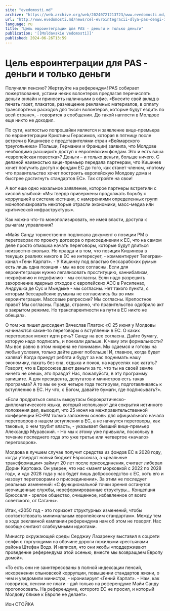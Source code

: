 ```yaml
---
site: "evedomosti.md"
archive: "https://web.archive.org/web/20240721213723/www.evedomosti.md/news/cel-evrointegracii-dlya-pas-dengi-i-tolko-dengi"
url: "http://www.evedomosti.md/news/cel-evrointegracii-dlya-pas-dengi-i-tolko-dengi"
language: ru
title: "Цель евроинтеграции для PAS - деньги и только деньги"
publication: '[[Moldavskie Vedomosti]]'
published: 2024-06-26T13:59
---
```


# Цель евроинтеграции для PAS - деньги и только деньги

Получили пенсию? Жертвуйте на референдум! PAS собирает пожертвования, устами неких волонтеров предлагая перечислять деньги онлайн и приносить наличными в офис. «Внесите свой вклад в печать газет, плакатов, размещение рекламных материалов, в оплату транспортных расходов для тысяч волонтеров, которые будут ездить по всей стране», - говорится в сообщении. До такой наглости в Молдове еще никто не доходил.

По сути, наглостью попрошайки является и заявление вице-премьера по евроинтеграции Кристины Герасимов, которая в пятницу после встречи в Кишиневе с представителями стран «Веймарского треугольника» (Польши, Германии и Франции) заявила, что Молдове необходимо расширить доступ к европейским фондам. Это и есть ваша «европейская повестка»? Деньги – и только деньги, больше ничего. С деланой наивностью вице-премьер передала партнерам, что Кишинев хочет получить доступ к фондам ЕС до того, как станет членом, «потому что правительство хочет построить европейскую Молдову дома и быстрее достигнуть стандартов ЕС». Так стройте на свои!

А вот еще одно нахальное заявление, которое партнеры встретили с кислой улыбкой: «Мы твердо привержены продолжать борьбу с коррупцией в системе юстиции, с намерениями определенных групп монополизировать некоторые отрасли экономики, масс-медиа или критической инфраструктуры».

Как можно что-то монополизировать, не имея власти, доступа к рычагам управления?

«Майя Санду торжественно подписала документ о позиции РМ в переговорах по проекту договора о присоединении к ЕС, что на самом деле просто отмашка начать переговоры, которые будут длиться неизвестно сколько. Но правда и в том, что позиция Кишинева в текущих реалиях никого в ЕС не интересует, - комментирует Телеграм-канал «Гени Карпат». - У Кишинэу под властью бессарабских румын есть лишь одна позиция - мы на все согласны. Если для евроинтеграции нужно легализовать проституцию, каннибализм, некрофилию и педофилию - мы согласны. Если надо разрешить захоронение ядерных отходов с европейских АЭС в Рисипенах, Андрушка де Сус и Мындыке - мы согласны. Нет такого пункта, с которым бессарабские румыны не согласились бы во имя евроинтеграции. Массовые репрессии? Мы согласны. Крепостное право? Мы согласны. Правда, странно, что правительство одобрило акт в закрытом режиме. Но транспарентности на пути в ЕС никто не обещал».

О том же пишет диссидент Вячеслав Платон: «С 25 июня у Молдовы начинаются какие-то переговоры о вступлении в ЕС. О каких переговорах может идти речь? Санду на все согласна. Дайте бумагу, которую надо подписать, и поехали дальше. К чему эти формальности? Мы все равно в этом нихрена не понимаем. Мы сдаемся и готовы на любые условия, только дайте денег побольше! И, главное, когда будет халява? Когда приедут ребята и будут за нас поднимать нашу экономику, пахать без сна, отдыха и покоя, на каруселях нас катать? Говорят, что в Евросоюзе дают деньги за то, что ты на своей земле ничего не сеешь, это правда? Нас, пожалуйста, в эту программу запишите. А для президента, депутатов и министров есть такая программа? А то мы ее уже четыре года тестируем, подготавливаясь к вступлению в ЕС. Ну что, с Богом, давайте бумаги, где подписывать?».

«Если продраться сквозь выкрутасы бюрократическо-дипломатического языка, который используют для сокрытия истинного положения дел, выходит, что 25 июня на межправительственной конференции ЕС-РМ только заложены основы для официального начала переговоров о нашем вступлении в ЕС, а не начнутся переговоры, как таковые, о чем трубит власть, - указывает бывший вице-премьер Александр Муравский. - Но мы к этому уже привыкли, поскольку в течение последнего года это уже третье или четвертое «начало» переговоров».

Молдова в лучшем случае получит средства из фондов ЕС в 2028 году, когда утвердят новый бюджет Евросоюза, а «реальные трансформации» займут 20 лет после присоединения, считает либерал Дорин Киртоакэ. Он уверен, что нас «манят морковкой с 2022 по 2028 год», и «до 2028 года у нас будет лишь добрососедство с ЕС, хоть его и назовут переговорами о присоединении». За этим не последует реальных изменений: «С функциональной точки зрения останутся неочищенные службы, нереформированные структуры… Концепция Брюсселя - зрелое общество, очищенное, избавленное от всего советского, от Сатаны».

Итак, «2050 год - это горизонт структурных изменений, чтобы соответствовать минимальным европейским стандартам». Между тем в ходе рекламной кампании референдума нам об этом не говорят. Нас вообще считают слабоумными идиотами.

Министр окружающей среды Серджиу Лазаренку выставил в соцсети селфи с торгующими на обочине дороги пожилыми крестьянами района Штефан Водэ. И написал, что они якобы «поддерживают проведение референдума этой осенью, вместе мы возвращаем Европу домой».

«То есть они не заинтересованы в полной индексации пенсий, искоренении спыновской коррупции, повышении стандартов жизни, о чем и уведомили министра, - иронизирует «Гений Карпат». - Нам, как говорится, пенсии не плати - дай только на референдуме Майи Санду проголосовать. На референдуме, которого ЕС не просил, и который Молдову ближе к Европе не делает».

Ион СТОЙКА